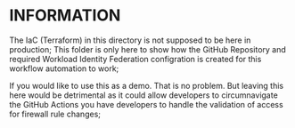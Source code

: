 # INFORMATION 

The IaC (Terraform) in this directory is not supposed to be here in production; This folder is only here to show how the GitHub Repository and required Workload Identity Federation configration is created for this workflow automation to work;

If you would like to use this as a demo. That is no problem. But leaving this here would be detrimental as it could allow developers to circumnavigate the GitHub Actions you have developers to handle the validation of access for firewall rule changes;


